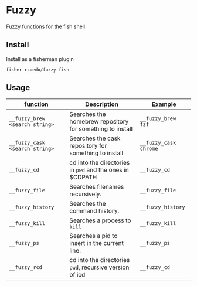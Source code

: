 # Fuzzy

Fuzzy functions for the fish shell.

## Install

Install as a fisherman plugin

```
fisher rcoedo/fuzzy-fish
```

## Usage

| function                       | Description                                               | Example                 |
| ------------------------------ | --------------------------------------------------------- | ----------------------- |
| `__fuzzy_brew <search string>` | Searches the homebrew repository for something to install | `__fuzzy_brew fzf`      |
| `__fuzzy_cask <search string>` | Searches the cask repository for something to install     | `__fuzzy_cask chrome`   |
| `__fuzzy_cd`                   | cd into the directories in `pwd` and the ones in $CDPATH  | `__fuzzy_cd`            |
| `__fuzzy_file`                 | Searches filenames recursively.                           | `__fuzzy_file`          |
| `__fuzzy_history`              | Searches the command history.                             | `__fuzzy_history`       |
| `__fuzzy_kill`                 | Searches a process to `kill`                              | `__fuzzy_kill`          |
| `__fuzzy_ps`                   | Searches a pid to insert in the current line.             | `__fuzzy_ps`            |
| `__fuzzy_rcd`                  | cd into the directories `pwd`, recursive version of icd   | `__fuzzy_cd`            |
